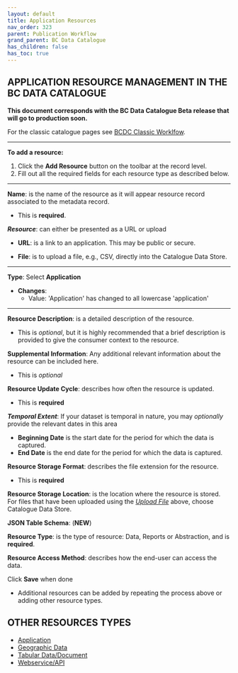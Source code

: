 ```yaml
---
layout: default
title: Application Resources
nav_order: 323
parent: Publication Workflow
grand_parent: BC Data Catalogue
has_children: false
has_toc: true
---
```


## APPLICATION RESOURCE MANAGEMENT IN THE BC DATA CATALOGUE 

**This document corresponds with the BC Data Catalogue Beta release that will go to production soon.**

For the classic catalogue pages see [BCDC Classic Worklfow](https://bcgov.github.io/data-publication/pages/dps_bcdc_classic_w.html).

---------------

**To add a resource:**
1. Click the **Add Resource** button on the toolbar at the record level.
1. Fill out all the required fields for each resource type as described below.

---------------

**Name**: is the name of the resource as it will appear resource record associated to the metadata record. 
+ This is **required**.

**_Resource_**: can either be presented as a URL or upload 

+ **URL**: is a link to an application. This may be public or secure.

+ <a name=upload_file>**File**</A>: is to upload a file, e.g., CSV, directly into the Catalogue Data Store.

---------------

**Type**: Select **Application**

+ **Changes**:
    - Value: 'Application' has changed to all lowercase 'application'

---------------

**Resource Description**: is a detailed description of the resource.
+ This is _optional_, but it is highly recommended that a brief description is provided to give the consumer context to the resource. 

**Supplemental Information**: Any additional relevant information about the resource can be included here.
+ This is _optional_

**Resource Update Cycle**: describes how often the resource is updated.
+ This is **required**


**_Temporal Extent_**:
If your dataset is temporal in nature, you may _optionally_ provide the relevant dates in this area
+ **Beginning Date** is the start date for the period for which the data is captured.
+ **End Date** is the end date for the period for which the data is captured. 

**Resource Storage Format**: describes the file extension for the resource.
+ This is **required**

**Resource Storage Location**: is the location where the resource is stored. For files that have been uploaded using the [_Upload File_](upload_file) above, choose Catalogue Data Store.

**JSON Table Schema**: (**NEW**)

**Resource Type**: is the type of resource: Data, Reports or Abstraction, and is **required**.

**Resource Access Method**: describes how the end-user can access the data.

Click **Save** when done


+ Additional resources can be added by repeating the process above or adding other resource types.


## OTHER RESOURCES TYPES
- [Application](./dps_bcdc_w_application.md)
- [Geographic Data](./dps_bcdc_w_geographic_dataset.md)
- [Tabular Data/Document](./dps_bcdc_w_dataset.md)
- [Webservice/API](./dps_bcdc_w_webservice_api.md)
